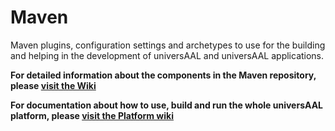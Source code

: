 # Maven
Maven plugins, configuration settings and archetypes to use for the building and helping in the development of universAAL and universAAL applications.

**For detailed information about the components in the Maven repository, please [visit the Wiki](https://github.com/universAAL/maven/wiki)**

**For documentation about how to use, build and run the whole universAAL platform, please [visit the Platform wiki](https://github.com/universAAL/platform/wiki)**
